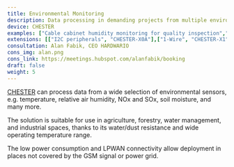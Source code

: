 ```yaml
---
title: Environmental Monitoring
description: Data processing in demanding projects from multiple environmental sensor inputs, e.g. temperature, relative air humidity, NOx and SOx gas, soil moisture, and many more.
device: CHESTER
examples: ["Cable cabinet humidity monitoring for quality inspection","Outdoor air quality sensors mounted on billboards","Local temperature sensing at bark beetle traps","Forest soil moisture monitoring"]
extensions: [["I2C peripherals", "CHESTER-X0A"],["1-Wire", "CHESTER-X1"]]
consultation: Alan Fabik, CEO HARDWARIO
cons_img: alan.png
cons_link: https://meetings.hubspot.com/alanfabik/booking
draft: false
weight: 5
---
```


[CHESTER](/chester/) can process data from a wide selection of environmental sensors, e.g. temperature, relative air humidity, NOx and SOx, soil moisture, and many more.

The solution is suitable for use in agriculture, forestry, water management, and industrial spaces, thanks to its water/dust resistance and wide operating temperature range.

The low power consumption and LPWAN connectivity allow deployment in places not covered by the GSM signal or power grid.
